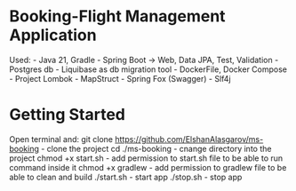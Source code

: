 # Booking-Flight Management Application

Used:
    - Java 21, Gradle
    - Spring Boot -> Web, Data JPA, Test, Validation
    - Postgres db
    - Liquibase as db migration tool
    - DockerFile, Docker Compose
    - Project Lombok
    - MapStruct
    - Spring Fox (Swagger)
    - Slf4j

# Getting Started
Open terminal and:
  git clone https://github.com/ElshanAlasgarov/ms-booking - clone the project
  cd ./ms-booking - cnange directory into the project
  chmod +x start.sh - add permission to start.sh file to be able to run command inside it
  chmod +x gradlew - add permission to gradlew file to be able to clean and build
  ./start.sh - start app
  ./stop.sh - stop app
